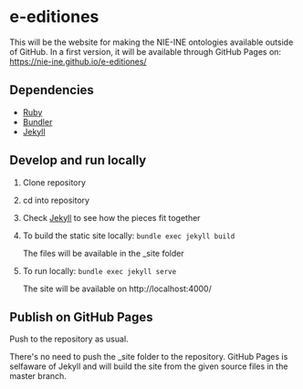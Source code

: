 # e-editiones

This will be the website for making the NIE-INE ontologies available outside of GitHub. 
In a first version, it will be available through GitHub Pages on: https://nie-ine.github.io/e-editiones/ 

## Dependencies

- [Ruby](https://www.ruby-lang.org/en/documentation/installation/)
- [Bundler](https://bundler.io/)
- [Jekyll](https://jekyllrb.com/)

## Develop and run locally

1. Clone repository
2. cd into repository
3. Check [Jekyll](https://jekyllrb.com/) to see how the pieces fit together
4. To build the static site locally: ``bundle exec jekyll build`` 

   The files will be available in the \_site folder
   
5. To run locally: ``bundle exec jekyll serve``

   The site will be available on http://localhost:4000/

## Publish on GitHub Pages

Push to the repository as usual.

There's no need to push the \_site folder to the repository. GitHub Pages is selfaware of Jekyll and will build the site from the given source files in the master branch.